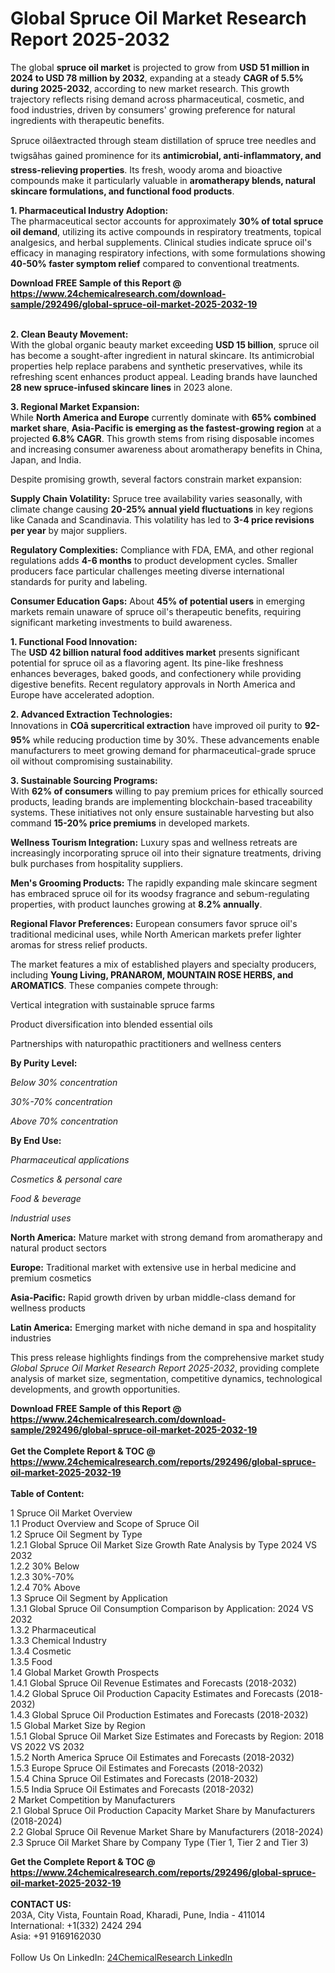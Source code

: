 <h1>Global Spruce Oil Market Research Report 2025-2032</h1><p>The global <strong>spruce oil market</strong> is projected to grow from <strong>USD 51 million in 2024 to USD 78 million by 2032</strong>, expanding at a steady <strong>CAGR of 5.5% during 2025-2032</strong>, according to new market research. This growth trajectory reflects rising demand across pharmaceutical, cosmetic, and food industries, driven by consumers' growing preference for natural ingredients with therapeutic benefits.</p><p>Spruce oilâextracted through steam distillation of spruce tree needles and twigsâhas gained prominence for its <strong>antimicrobial, anti-inflammatory, and stress-relieving properties</strong>. Its fresh, woody aroma and bioactive compounds make it particularly valuable in <strong>aromatherapy blends, natural skincare formulations, and functional food products</strong>.</p><p><strong>1. Pharmaceutical Industry Adoption:</strong><br>
The pharmaceutical sector accounts for approximately <strong>30% of total spruce oil demand</strong>, utilizing its active compounds in respiratory treatments, topical analgesics, and herbal supplements. Clinical studies indicate spruce oil's efficacy in managing respiratory infections, with some formulations showing <strong>40-50% faster symptom relief</strong> compared to conventional treatments.</p><div><b>Download FREE Sample of this Report @ 
            <a href="https://www.24chemicalresearch.com/download-sample/292496/global-spruce-oil-market-2025-2032-19">
            https://www.24chemicalresearch.com/download-sample/292496/global-spruce-oil-market-2025-2032-19</a></b></div><br><p><strong>2. Clean Beauty Movement:</strong><br>
With the global organic beauty market exceeding <strong>USD 15 billion</strong>, spruce oil has become a sought-after ingredient in natural skincare. Its antimicrobial properties help replace parabens and synthetic preservatives, while its refreshing scent enhances product appeal. Leading brands have launched <strong>28 new spruce-infused skincare lines</strong> in 2023 alone.</p><p><strong>3. Regional Market Expansion:</strong><br>
While <strong>North America and Europe</strong> currently dominate with <strong>65% combined market share</strong>, <strong>Asia-Pacific is emerging as the fastest-growing region</strong> at a projected <strong>6.8% CAGR</strong>. This growth stems from rising disposable incomes and increasing consumer awareness about aromatherapy benefits in China, Japan, and India.</p><p>Despite promising growth, several factors constrain market expansion:</p><p><strong>Supply Chain Volatility:</strong> Spruce tree availability varies seasonally, with climate change causing <strong>20-25% annual yield fluctuations</strong> in key regions like Canada and Scandinavia. This volatility has led to <strong>3-4 price revisions per year</strong> by major suppliers.</p><p><strong>Regulatory Complexities:</strong> Compliance with FDA, EMA, and other regional regulations adds <strong>4-6 months</strong> to product development cycles. Smaller producers face particular challenges meeting diverse international standards for purity and labeling.</p><p><strong>Consumer Education Gaps:</strong> About <strong>45% of potential users</strong> in emerging markets remain unaware of spruce oil's therapeutic benefits, requiring significant marketing investments to build awareness.</p><p><strong>1. Functional Food Innovation:</strong><br>
The <strong>USD 42 billion natural food additives market</strong> presents significant potential for spruce oil as a flavoring agent. Its pine-like freshness enhances beverages, baked goods, and confectionery while providing digestive benefits. Recent regulatory approvals in North America and Europe have accelerated adoption.</p><p><strong>2. Advanced Extraction Technologies:</strong><br>
Innovations in <strong>COâ supercritical extraction</strong> have improved oil purity to <strong>92-95%</strong> while reducing production time by 30%. These advancements enable manufacturers to meet growing demand for pharmaceutical-grade spruce oil without compromising sustainability.</p><p><strong>3. Sustainable Sourcing Programs:</strong><br>
With <strong>62% of consumers</strong> willing to pay premium prices for ethically sourced products, leading brands are implementing blockchain-based traceability systems. These initiatives not only ensure sustainable harvesting but also command <strong>15-20% price premiums</strong> in developed markets.</p><p><strong>Wellness Tourism Integration:</strong> Luxury spas and wellness retreats are increasingly incorporating spruce oil into their signature treatments, driving bulk purchases from hospitality suppliers.</p><p><strong>Men's Grooming Products:</strong> The rapidly expanding male skincare segment has embraced spruce oil for its woodsy fragrance and sebum-regulating properties, with product launches growing at <strong>8.2% annually</strong>.</p><p><strong>Regional Flavor Preferences:</strong> European consumers favor spruce oil's traditional medicinal uses, while North American markets prefer lighter aromas for stress relief products.</p><p>The market features a mix of established players and specialty producers, including <strong>Young Living, PRANAROM, MOUNTAIN ROSE HERBS, and AROMATICS</strong>. These companies compete through:</p><p>Vertical integration with sustainable spruce farms</p><p>Product diversification into blended essential oils</p><p>Partnerships with naturopathic practitioners and wellness centers</p><p><strong>By Purity Level:</strong></p><p><em>Below 30% concentration</em></p><p><em>30%-70% concentration</em></p><p><em>Above 70% concentration</em></p><p><strong>By End Use:</strong></p><p><em>Pharmaceutical applications</em></p><p><em>Cosmetics &amp; personal care</em></p><p><em>Food &amp; beverage</em></p><p><em>Industrial uses</em></p><p><strong>North America:</strong> Mature market with strong demand from aromatherapy and natural product sectors</p><p><strong>Europe:</strong> Traditional market with extensive use in herbal medicine and premium cosmetics</p><p><strong>Asia-Pacific:</strong> Rapid growth driven by urban middle-class demand for wellness products</p><p><strong>Latin America:</strong> Emerging market with niche demand in spa and hospitality industries</p><p>This press release highlights findings from the comprehensive market study <em>Global Spruce Oil Market Research Report 2025-2032</em>, providing complete analysis of market size, segmentation, competitive dynamics, technological developments, and growth opportunities.</p><div><b>Download FREE Sample of this Report @ 
            <a href="https://www.24chemicalresearch.com/download-sample/292496/global-spruce-oil-market-2025-2032-19">
            https://www.24chemicalresearch.com/download-sample/292496/global-spruce-oil-market-2025-2032-19</a></b></div><br><div><b>Get the Complete Report & TOC @ 
            <a href="https://www.24chemicalresearch.com/reports/292496/global-spruce-oil-market-2025-2032-19">
            https://www.24chemicalresearch.com/reports/292496/global-spruce-oil-market-2025-2032-19</a></b></div><br>
            <b>Table of Content:</b><p>1 Spruce Oil Market Overview<br />
    1.1 Product Overview and Scope of Spruce Oil<br />
    1.2 Spruce Oil Segment by Type<br />
        1.2.1 Global Spruce Oil Market Size Growth Rate Analysis by Type 2024 VS 2032<br />
        1.2.2 30% Below<br />
        1.2.3 30%-70%<br />
        1.2.4 70% Above<br />
    1.3 Spruce Oil Segment by Application<br />
        1.3.1 Global Spruce Oil Consumption Comparison by Application: 2024 VS 2032<br />
        1.3.2 Pharmaceutical<br />
        1.3.3 Chemical Industry<br />
        1.3.4 Cosmetic<br />
        1.3.5 Food<br />
    1.4 Global Market Growth Prospects<br />
        1.4.1 Global Spruce Oil Revenue Estimates and Forecasts (2018-2032)<br />
        1.4.2 Global Spruce Oil Production Capacity Estimates and Forecasts (2018-2032)<br />
        1.4.3 Global Spruce Oil Production Estimates and Forecasts (2018-2032)<br />
    1.5 Global Market Size by Region<br />
        1.5.1 Global Spruce Oil Market Size Estimates and Forecasts by Region: 2018 VS 2022 VS 2032<br />
        1.5.2 North America Spruce Oil Estimates and Forecasts (2018-2032)<br />
        1.5.3 Europe Spruce Oil Estimates and Forecasts (2018-2032)<br />
        1.5.4 China Spruce Oil Estimates and Forecasts (2018-2032)<br />
        1.5.5 India Spruce Oil Estimates and Forecasts (2018-2032)<br />
2 Market Competition by Manufacturers<br />
    2.1 Global Spruce Oil Production Capacity Market Share by Manufacturers (2018-2024)<br />
    2.2 Global Spruce Oil Revenue Market Share by Manufacturers (2018-2024)<br />
    2.3 Spruce Oil Market Share by Company Type (Tier 1, Tier 2 and Tier 3)<br />
 </p><div><b>Get the Complete Report & TOC @ 
            <a href="https://www.24chemicalresearch.com/reports/292496/global-spruce-oil-market-2025-2032-19">
            https://www.24chemicalresearch.com/reports/292496/global-spruce-oil-market-2025-2032-19</a></b></div><br><b>CONTACT US:</b><br>
            203A, City Vista, Fountain Road, Kharadi, Pune, India - 411014<br>
            International: +1(332) 2424 294<br>
            Asia: +91 9169162030 <br><br>
            Follow Us On LinkedIn: <a href="https://www.linkedin.com/company/24chemicalresearch/">24ChemicalResearch LinkedIn</a>